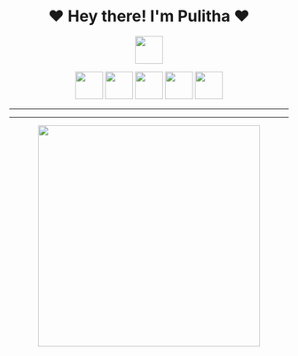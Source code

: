 
<h1 align="center"><b>❤️ Hey there! I'm Pulitha  ❤️</b></h1> 

<p align='center'>
  <a href="https://www.python.org/" alt="made-with-python"> <img src="https://github.com/souvikguria98/souvikguria98/blob/master/Hi.gif"width="50" /> </a>
</p>









<!-- programming langs i work-->
<p align="center">
<img src="https://i.ibb.co/g6xRn5j/ebb6af261fc4.png" width="50px" height="50px"/>
<img src="https://i.ibb.co/fxdjzm3/651b38bc8ab6.png" width="50px" height="50px"/>
<img src="https://i.ibb.co/SfjbmYJ/d007afb6b40e.png" width="50px" height="50px"/>
<img src="https://i.ibb.co/4snFd5N/6cfd03aa4894.png" width="50px" height="50px"/>
<img src="https://i.ibb.co/4W2GHjM/4a7d2d39ab90.png" width="50px" height="50px"/>
 



---
 ___
 

<p align="center"><a href="https://github.com/Pulithasethnindu"><img src="https://i.ibb.co/54ZG2ts/ee26578f36f6.jpg" width="400"></a></p>






